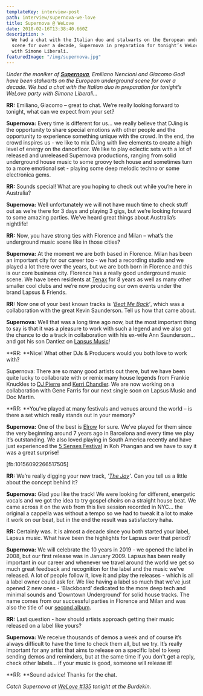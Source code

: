 ```yaml
---
templateKey: interview-post
path: interview/supernova-we-love
title: Supernova @ WeLove
date: 2018-02-16T13:38:40.660Z
description: >
  We had a chat with the Italian duo and stalwarts on the European underground
  scene for over a decade, Supernova in preparation for tonight’s WeLove party
  with Simone Liberali.
featuredImage: "/img/supernova.jpg"
---
```


_Under the moniker of [**Supernova**](https://www.facebook.com/supernovaitaly/), Emiliano Nencioni and Giacomo Godi have been stalwarts on the European underground scene for over a decade. We had a chat with the Italian duo in preparation for tonight’s WeLove party with Simone Liberali..._

**RR:** Emiliano, Giacomo – great to chat. We’re really looking forward to tonight, what can we expect from your set?

**Supernova:** Every time is different for us... we really believe that DJing is the opportunity to share special emotions with other people and the opportunity to experience something unique with the crowd. In the end, the crowd inspires us - we like to mix DJing with live elements to create a high level of energy on the dancefloor. We like to play eclectic sets with a lot of released and unreleased Supernova productions, ranging from solid underground house music to some groovy tech house and sometimes turn to a more emotional set - playing some deep melodic techno or some electronica gems.

**RR:** Sounds special! What are you hoping to check out while you’re here in Australia?

**Supernova:** Well unfortunately we will not have much time to check stuff out as we’re there for 3 days and playing 3 gigs, but we’re looking forward to some amazing parties. We’ve heard great things about Australia’s nightlife!

**RR:** Now, you have strong ties with Florence and Milan – what’s the underground music scene like in those cities?

**Supernova:** At the moment we are both based in Florence. Milan has been an important city for our career too - we had a recording studio and we played a lot there over the years, but we are both born in Florence and this is our core business city. Florence has a really good underground music scene. We have been residents at [Tenax](https://www.facebook.com/TenaxOfficialPage/) for 8 years as well as many other smaller cool clubs and we’re now producing our own events under the brand Lapsus & Friends.

**RR:** Now one of your best known tracks is _‘_[_Beat Me Back_](https://www.beatport.com/track/beat-me-back-original-club/1686866)_’_, which was a collaboration with the great Kevin Saunderson. Tell us how that came about.

**Supernova:** Well that was a long time ago now, but the most important thing to say is that it was a pleasure to work with such a legend and we also got the chance to do a track in collaboration with his ex-wife Ann Saunderson... and got his son Dantiez on [Lapsus Music](https://www.facebook.com/lapsusmusicitaly/)!

**RR: **Nice! What other DJs & Producers would you both love to work with?

Supernova: There are so many good artists out there, but we have been quite lucky to collaborate with or remix many house legends from Frankie Knuckles to [DJ Pierre](https://www.facebook.com/DJPIERREACID/) and [Kerri Chandler](https://www.facebook.com/KerriChandlerOfficial/). We are now working on a collaboration with Gene Farris for our next single soon on Lapsus Music and Doc Martin.

**RR: **You’ve played at many festivals and venues around the world – is there a set which really stands out in your memory?

**Supernova:** One of the best is [Elrow](https://www.facebook.com/elrowofficial/) for sure. We’ve played for them since the very beginning around 7 years ago in Barcelona and every time we play it’s outstanding. We also loved playing in South America recently and have just experienced the [5 Senses Festival](https://www.facebook.com/5SensesFest/) in Koh Phangan and we have to say it was a great surprise!

[fb:10156092266517505]

**RR:** We’re really digging your new track, _'_[_The Joy_](https://www.beatport.com/track/the-joy-original-mix/10172293)_'_. Can you tell us a little about the concept behind it?

**Supernova:** Glad you like the track! We were looking for different, energetic vocals and we got the idea to try gospel choirs on a straight house beat. We came across it on the web from this live session recorded in NYC... the original a cappella was without a tempo so we had to tweak it a lot to make it work on our beat, but in the end the result was satisfactory haha.

**RR:** Certainly was. It is almost a decade since you both started your label, Lapsus music. What have been the highlights for Lapsus over that period?

**Supernova:** We will celebrate the 10 years in 2019 - we opened the label in 2008, but our first release was in January 2009. Lapsus has been really important in our career and whenever we travel around the world we get so much great feedback and recognition for the label and the music we’ve released. A lot of people follow it, love it and play the releases - which is all a label owner could ask for. We like having a label so much that we’ve just opened 2 new ones - ‘Blackboard’ dedicated to the more deep tech and minimal sounds and ‘Downtown Underground’ for solid house tracks. The name comes from our successful parties in Florence and Milan and was also the title of our [second album](https://itunes.apple.com/ag/album/downtown-underground/id338126540).

**RR:** Last question - how should artists approach getting their music released on a label like yours?

**Supernova:** We receive thousands of demos a week and of course it’s always difficult to have the time to check them all, but we try. It’s really important for any artist that aims to release on a specific label to keep sending demos and reminders, but at the same time if you don't get a reply, check other labels... if your music is good, someone will release it!

**RR: **Sound advice! Thanks for the chat.

_Catch Supernova at _[_WeLove #135_](https://www.facebook.com/events/349213912212877/)_ tonight at the Burdekin._
